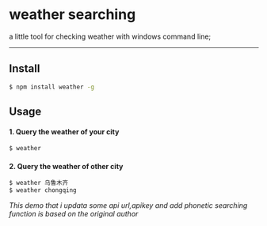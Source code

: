 # weather searching
a little tool for checking weather with windows command line;

---
## Install

```bash
$ npm install weather -g 
```

## Usage

#### 1. Query the weather of your city

```bash
$ weather
```

#### 2. Query the weather of other city

```bash
$ weather 乌鲁木齐
$ weather chongqing
```
*This demo that i updata some api url,apikey and add phonetic searching function is based on the original author*